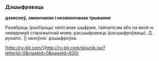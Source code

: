 ### Дэшыфраваць
**дзеяслоў, закончанае і незакончанае трыванне**

Разабраць (разбіраць) напісанае шыфрам, тайнапісам або на якой-н. невядомай старажытнай мове; расшыфраваць (расшыфроўваць). Д. рукапіс. || назоўнік: дэшыфроўка.

<a rel="author">[http://rv-blr.com/](http://rv-blr.com/slounik.jsp?letterId=0&maskId=0&pageId=930)</a>
